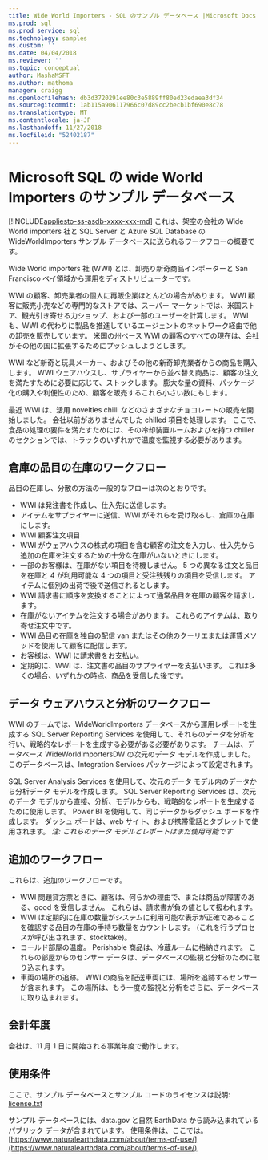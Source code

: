 ```yaml
---
title: Wide World Importers - SQL のサンプル データベース |Microsoft Docs
ms.prod: sql
ms.prod_service: sql
ms.technology: samples
ms.custom: ''
ms.date: 04/04/2018
ms.reviewer: ''
ms.topic: conceptual
author: MashaMSFT
ms.author: mathoma
manager: craigg
ms.openlocfilehash: db3d3720291ee80c3e5889ff80ed23edaea3df34
ms.sourcegitcommit: 1ab115a906117966c07d89cc2becb1bf690e8c78
ms.translationtype: MT
ms.contentlocale: ja-JP
ms.lasthandoff: 11/27/2018
ms.locfileid: "52402187"
---
```

# <a name="wide-world-importers-sample-databases-for-microsoft-sql"></a>Microsoft SQL の wide World Importers のサンプル データベース
[!INCLUDE[appliesto-ss-asdb-xxxx-xxx-md](../includes/appliesto-ss-asdb-xxxx-xxx-md.md)]
これは、架空の会社の Wide World importers 社と SQL Server と Azure SQL Database の WideWorldImporters サンプル データベースに送られるワークフローの概要です。  

Wide World importers 社 (WWI) とは、卸売り新奇商品インポーターと San Francisco ベイ領域から運用をディストリビューターです。

WWI の顧客、卸売業者の個人に再販企業ほとんどの場合があります。 WWI 顧客に販売小売などの専門的なストアでは、スーパー マーケットでは、米国ストア、観光引き寄せる力ショップ、および一部のユーザーを計算します。 WWI も、WWI の代わりに製品を推進しているエージェントのネットワーク経由で他の卸売を販売しています。 米国の州ベース WWI の顧客のすべての現在は、会社がその他の国に拡張するためにプッシュしようとします。

WWI など新奇と玩具メーカー、およびその他の新奇卸売業者からの商品を購入します。 WWI ウェアハウスし、サプライヤーから並べ替え商品は、顧客の注文を満たすために必要に応じて、ストックします。 膨大な量の資料、パッケージ化の購入や利便性のため、顧客を販売するこれら小さい数にもします。

最近 WWI は、活用 novelties chilli などのさまざまなチョコレートの販売を開始しました。  会社以前がありませんでした chilled 項目を処理します。 ここで、食品の処理の要件を満たすためには、その冷却装置ルームおよびを持つ chiller のセクションでは、トラックのいずれかで温度を監視する必要があります。

## <a name="workflow-for-warehouse-stock-items"></a>倉庫の品目の在庫のワークフロー

品目の在庫し、分散の方法の一般的なフローは次のとおりです。
- WWI は発注書を作成し、仕入先に送信します。
- アイテムをサプライヤーに送信、WWI がそれらを受け取るし、倉庫の在庫にします。
- WWI 顧客注文項目
- WWI がウェアハウスの株式の項目を含む顧客の注文を入力し、仕入先から追加の在庫を注文するための十分な在庫がいないときにします。
- 一部のお客様は、在庫がない項目を待機しません。 5 つの異なる注文と品目を在庫と 4 が利用可能な 4 つの項目と受注残残りの項目を受信します。 アイテムに個別の出荷で後で送信されるとします。
- WWI 請求書に順序を変換することによって通常品目を在庫の顧客を請求します。
- 在庫がないアイテムを注文する場合があります。 これらのアイテムは、取り寄せ注文中です。
- WWI 品目の在庫を独自の配信 van またはその他のクーリエまたは運賃メソッドを使用して顧客に配信します。
- お客様は、WWI に請求書をお支払い。
- 定期的に、WWI は、注文書の品目のサプライヤーを支払います。 これは多くの場合、いずれかの時点、商品を受信した後です。

## <a name="data-warehouse-and-analysis-workflow"></a>データ ウェアハウスと分析のワークフロー

WWI のチームでは、WideWorldImporters データベースから運用レポートを生成する SQL Server Reporting Services を使用して、それらのデータを分析を行い、戦略的なレポートを生成する必要がある必要があります。 チームは、データベース WideWorldImportersDW の次元のデータ モデルを作成しました。 このデータベースは、Integration Services パッケージによって設定されます。

SQL Server Analysis Services を使用して、次元のデータ モデル内のデータから分析データ モデルを作成します。 SQL Server Reporting Services は、次元のデータ モデルから直接、分析、モデルからも、戦略的なレポートを生成するために使用します。 Power BI を使用して、同じデータからダッシュ ボードを作成します。 ダッシュ ボードは、web サイト、および携帯電話とタブレットで使用されます。 *注: これらのデータ モデルとレポートはまだ使用可能です*

## <a name="additional-workflows"></a>追加のワークフロー

これらは、追加のワークフローです。
- WWI 問題貸方票ときに、顧客は、何らかの理由で、または商品が障害のある、good を受信しません。 これらは、請求書が負の値として扱われます。
- WWI は定期的に在庫の数量がシステムに利用可能な表示が正確であることを確認する品目の在庫の手持ち数量をカウントします。 (これを行うプロセスが呼び出されます、stocktake)。
- コールド部屋の温度。 Perishable 商品は、冷蔵ルームに格納されます。 これらの部屋からのセンサー データは、データベースの監視と分析のために取り込まれます。
- 車両の場所の追跡。 WWI の商品を配送車両には、場所を追跡するセンサーが含まれます。 この場所は、もう一度の監視と分析をさらに、データベースに取り込まれます。

## <a name="fiscal-year"></a>会計年度

会社は、11 月 1 日に開始される事業年度で動作します。

## <a name="terms-of-use"></a>使用条件

ここで、サンプル データベースとサンプル コードのライセンスは説明: [license.txt](https://github.com/Microsoft/sql-server-samples/blob/master/license.txt)

サンプル データベースには、data.gov と自然 EarthData から読み込まれているパブリック データが含まれています。 使用条件は、ここでは。 [https://www.naturalearthdata.com/about/terms-of-use/](https://www.naturalearthdata.com/about/terms-of-use/)
